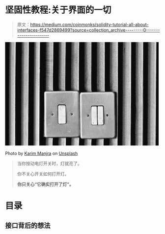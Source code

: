 # 坚固性教程:关于界面的一切

> 原文：<https://medium.com/coinmonks/solidity-tutorial-all-about-interfaces-f547d2869499?source=collection_archive---------0----------------------->

![](img/3a8c8ad8672c52dba4e66caa24f41585.png)

Photo by [Karim Manjra](https://unsplash.com/@karim_manjra) on [Unsplash](https://unsplash.com/?utm_source=medium&utm_medium=referral)

> 当你按动电灯开关时，灯就亮了。
> 
> 你不关心开关如何打开灯。
> 
> **你只关心“它确实打开了灯”。**

# 目录

## 接口背后的想法